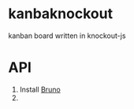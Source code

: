 # kanbaknockout
 kanban board written in knockout-js

# API

1. Install [Bruno](https://www.usebruno.com/downloads)
2. 